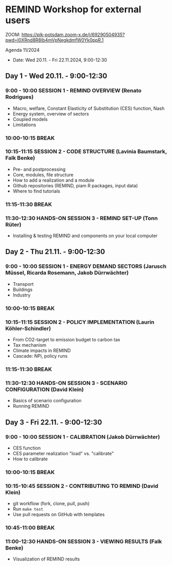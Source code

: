 # REMIND Workshop for external users

ZOOM: https://pik-potsdam.zoom-x.de/j/69290504935?pwd=I0XRnd8R8Ib4mVpNegkdmfW0Yk0ppR.1

Agenda 11/2024

- Date: Wed 20.11. - Fri 22.11.2024, 9:00-12:30

## Day 1 - Wed 20.11. - 9:00-12:30

### 9:00 - 10:00 SESSION 1 - REMIND OVERVIEW (Renato Rodrigues)
- Macro, welfare, Constant Elasticity of Substitution (CES) function, Nash
- Energy system, overview of sectors
- Coupled models
- Limitations

### 10:00-10:15 BREAK

### 10:15-11:15 SESSION 2 - CODE STRUCTURE (Lavinia Baumstark, Falk Benke)
- Pre- and postprocessing
- Core, modules, file structure
- How to add a realization and a module
- Github repositories (REMIND, piam R packages, input data)
- Where to find tutorials

### 11:15-11:30 BREAK

### 11:30-12:30 HANDS-ON SESSION 3 - REMIND SET-UP (Tonn Rüter)
- Installing & testing REMIND and components on your local computer

## Day 2 - Thu 21.11. - 9:00-12:30

### 9:00 - 10:00 SESSION 1 - ENERGY DEMAND SECTORS (Jarusch Müssel, Ricarda Rosemann, Jakob Dürrwächter)
- Transport
- Buildings
- Industry

### 10:00-10:15 BREAK

### 10:15-11:15 SESSION 2 - POLICY IMPLEMENTATION (Laurin Köhler-Schindler)
- From CO2-target to emission budget to carbon tax
- Tax mechanism
- Climate impacts in REMIND
- Cascade: NPi, policy runs

### 11:15-11:30 BREAK 

### 11:30-12:30 HANDS-ON SESSION 3 - SCENARIO CONFIGURATION (David Klein)
- Basics of scenario configuration
- Running REMIND

## Day 3 - Fri 22.11. - 9:00-12:30

### 9:00 - 10:00 SESSION 1 - CALIBRATION (Jakob Dürrwächter)
- CES function
- CES parameter realization "load" vs. "calibrate"
- How to calibrate

### 10:00-10:15 BREAK

### 10:15-10:45 SESSION 2 - CONTRIBUTING TO REMIND (David Klein)
- git workflow (fork, clone, pull, push)
- Run `make test`
- Use pull requests on GitHub with templates

### 10:45-11:00 BREAK 

### 11:00-12:30 HANDS-ON SESSION 3 - VIEWING RESULTS (Falk Benke)
- Visualization of REMIND results
